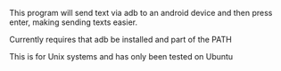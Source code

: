 This program will send text via adb to an android device and then press enter, making sending texts easier.

Currently requires that adb be installed and part of the PATH

This is for Unix systems and has only been tested on Ubuntu

